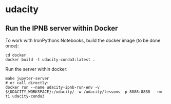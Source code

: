 # udacity

## Run the IPNB server within Docker

To work with IronPythons Notebooks, build the docker image (to be done once):
```
cd docker
docker build -t udacity-conda3:latest .
```

Run the server within docker:
```
make jupyter-server
# or call directly:
docker run --name udacity-ipnb-run-env -v ${UDACITY_WORKSPACE}:/udacity/ -w /udacity/lessons -p 8888:8888 --rm -ti udacity-conda3
```
